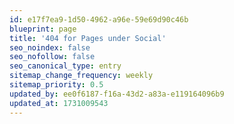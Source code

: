 ```yaml
---
id: e17f7ea9-1d50-4962-a96e-59e69d90c46b
blueprint: page
title: '404 for Pages under Social'
seo_noindex: false
seo_nofollow: false
seo_canonical_type: entry
sitemap_change_frequency: weekly
sitemap_priority: 0.5
updated_by: ee0f6187-f16a-43d2-a83a-e119164096b9
updated_at: 1731009543
---
```


